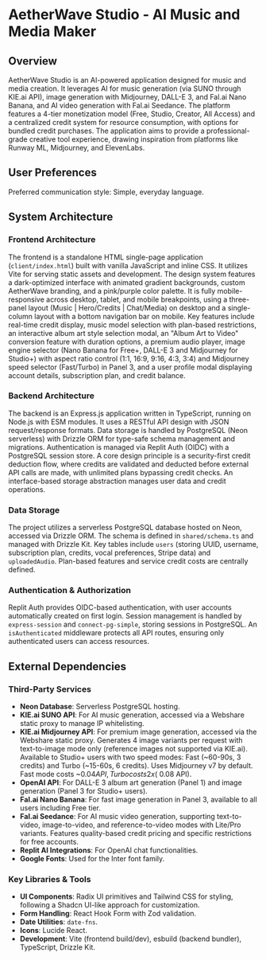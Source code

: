 # AetherWave Studio - AI Music and Media Maker

## Overview

AetherWave Studio is an AI-powered application designed for music and media creation. It leverages AI for music generation (via SUNO through KIE.ai API), image generation with Midjourney, DALL-E 3, and Fal.ai Nano Banana, and AI video generation with Fal.ai Seedance. The platform features a 4-tier monetization model (Free, Studio, Creator, All Access) and a centralized credit system for resource consumption, with options for bundled credit purchases. The application aims to provide a professional-grade creative tool experience, drawing inspiration from platforms like Runway ML, Midjourney, and ElevenLabs.

## User Preferences

Preferred communication style: Simple, everyday language.

## System Architecture

### Frontend Architecture

The frontend is a standalone HTML single-page application (`client/index.html`) built with vanilla JavaScript and inline CSS. It utilizes Vite for serving static assets and development. The design system features a dark-optimized interface with animated gradient backgrounds, custom AetherWave branding, and a pink/purple color palette. It is fully mobile-responsive across desktop, tablet, and mobile breakpoints, using a three-panel layout (Music | Hero/Credits | Chat/Media) on desktop and a single-column layout with a bottom navigation bar on mobile. Key features include real-time credit display, music model selection with plan-based restrictions, an interactive album art style selection modal, an "Album Art to Video" conversion feature with duration options, a premium audio player, image engine selector (Nano Banana for Free+, DALL-E 3 and Midjourney for Studio+) with aspect ratio control (1:1, 16:9, 9:16, 4:3, 3:4) and Midjourney speed selector (Fast/Turbo) in Panel 3, and a user profile modal displaying account details, subscription plan, and credit balance.

### Backend Architecture

The backend is an Express.js application written in TypeScript, running on Node.js with ESM modules. It uses a RESTful API design with JSON request/response formats. Data storage is handled by PostgreSQL (Neon serverless) with Drizzle ORM for type-safe schema management and migrations. Authentication is managed via Replit Auth (OIDC) with a PostgreSQL session store. A core design principle is a security-first credit deduction flow, where credits are validated and deducted before external API calls are made, with unlimited plans bypassing credit checks. An interface-based storage abstraction manages user data and credit operations.

### Data Storage

The project utilizes a serverless PostgreSQL database hosted on Neon, accessed via Drizzle ORM. The schema is defined in `shared/schema.ts` and managed with Drizzle Kit. Key tables include `users` (storing UUID, username, subscription plan, credits, vocal preferences, Stripe data) and `uploadedAudio`. Plan-based features and service credit costs are centrally defined.

### Authentication & Authorization

Replit Auth provides OIDC-based authentication, with user accounts automatically created on first login. Session management is handled by `express-session` and `connect-pg-simple`, storing sessions in PostgreSQL. An `isAuthenticated` middleware protects all API routes, ensuring only authenticated users can access resources.

## External Dependencies

### Third-Party Services

-   **Neon Database**: Serverless PostgreSQL hosting.
-   **KIE.ai SUNO API**: For AI music generation, accessed via a Webshare static proxy to manage IP whitelisting.
-   **KIE.ai Midjourney API**: For premium image generation, accessed via the Webshare static proxy. Generates 4 image variants per request with text-to-image mode only (reference images not supported via KIE.ai). Available to Studio+ users with two speed modes: Fast (~60-90s, 3 credits) and Turbo (~15-60s, 6 credits). Uses Midjourney v7 by default. Fast mode costs ~$0.04 API, Turbo costs 2x (~$0.08 API).
-   **OpenAI API**: For DALL-E 3 album art generation (Panel 1) and image generation (Panel 3 for Studio+ users).
-   **Fal.ai Nano Banana**: For fast image generation in Panel 3, available to all users including Free tier.
-   **Fal.ai Seedance**: For AI music video generation, supporting text-to-video, image-to-video, and reference-to-video modes with Lite/Pro variants. Features quality-based credit pricing and specific restrictions for free accounts.
-   **Replit AI Integrations**: For OpenAI chat functionalities.
-   **Google Fonts**: Used for the Inter font family.

### Key Libraries & Tools

-   **UI Components**: Radix UI primitives and Tailwind CSS for styling, following a Shadcn UI-like approach for customization.
-   **Form Handling**: React Hook Form with Zod validation.
-   **Date Utilities**: `date-fns`.
-   **Icons**: Lucide React.
-   **Development**: Vite (frontend build/dev), esbuild (backend bundler), TypeScript, Drizzle Kit.
